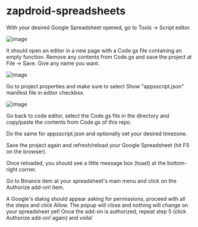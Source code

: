 # zapdroid-spreadsheets

With your desired Google Spreadsheet opened, go to Tools -> Script editor.

![image](https://github.com/user-attachments/assets/0470071c-44f4-4767-abe9-bef71d0a2fd7)

It should open an editor in a new page with a Code.gs file containing an empty function.
Remove any contents from Code.gs and save the project at File -> Save. Give any name you want.

![image](https://github.com/user-attachments/assets/8c363d58-e2ff-4e93-ab50-2c80c0ffdd41)


Go to project properties and make sure to select Show "appsscript.json" manifest file in editor checkbox.

![image](https://github.com/user-attachments/assets/50dc769a-d14a-43a1-826d-fbc28376665d)

Go back to code editor, select the Code.gs file in the directory and copy/paste the contents from Code.gs of this repo.



Do the same for appsscript.json and optionally set your desired timezone.

Save the project again and refresh/reload your Google Spreadsheet (hit F5 on the browser).

Once reloaded, you should see a little message box (toast) at the bottom-right corner.

Go to Binance item at your spreadsheet's main menu and click on the Authorize add-on! item.

A Google's dialog should appear asking for permissions, proceed with all the steps and click Allow.
The popup will close and nothing will change on your spreadsheet yet!
Once the add-on is authorized, repeat step 5 (click Authorize add-on! again) and voila!
